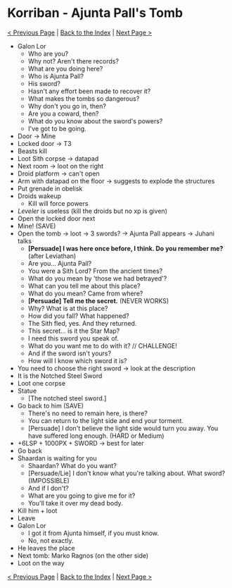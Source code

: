 # Korriban - Ajunta Pall's Tomb

[< Previous Page](082_Korriban.md)
| [Back to the Index](../index.md)
| [Next Page >](084_Korriban.md)



- Galon Lor
    - Who are you?
    - Why not? Aren't there records?
    - What are you doing here?
    - Who is Ajunta Pall?
    - His sword?
    - Hasn't any effort been made to recover it?
    - What makes the tombs so dangerous?
    - Why don't you go in, then?
    - Are you a coward, then?
    - What do you know about the sword's powers?
    - I've got to be going.
- Door -> Mine
- Locked door -> T3
- Beasts kill
- Loot Sith corpse -> datapad
- Next room -> loot on the right
- Droid platform -> can't open
- Arm with datapad on the floor -> suggests to explode the structures
- Put grenade in obelisk
- Droids wakeup
    - Kill will force powers
- _Leveler_ is useless (kill the droids but no xp is given)
- Open the locked door next
- Mine! (SAVE)
- Open the tomb -> loot -> 3 swords? -> Ajunta Pall appears -> Juhani talks
    - **[Persuade] I was here once before, I think. Do you remember me?** (after Leviathan)
    - Are you... Ajunta Pall?
    - You were a Sith Lord? From the ancient times?
    - What do you mean by 'those we had betrayed'?
    - What can you tell me about this place?
    - What do you mean? Came from where?
    - **[Persuade] Tell me the secret.** (NEVER WORKS)
    - Why? What is at this place?
    - How did you fall? What happened?
    - The Sith fled, yes. And they returned.
    - This secret... is it the Star Map?
    - I need this sword you speak of.
    - What do you want me to do with it? // CHALLENGE!
    - And if the sword isn't yours?
    - How will I know which sword it is?
- You need to choose the right sword -> look at the description
- It is the Notched Steel Sword
- Loot one corpse
- Statue
    - [The notched steel sword.]
- Go back to him (SAVE)
    - There's no need to remain here, is there?
    - You can return to the light side and end your torment.
    - [Persuade] I don't believe the light side would turn you away. You have suffered long enough. (HARD or Medium)
- +6LSP + 1000PX + SWORD -> best for later
- Go back
- Shaardan is waiting for you
    - Shaardan? What do you want?
    - [Persuade/Lie] I don't know what you're talking about. What sword? (IMPOSSIBLE)
    - And if I don't?
    - What are you going to give me for it?
    - You'll take it over my dead body.
- Kill him + loot
- Leave
- Galon Lor
  - I got it from Ajunta himself, if you must know.
  - No, not exactly.
- He leaves the place
- Next tomb: Marko Ragnos (on the other side)
- Loot on the way

[< Previous Page](082_Korriban.md)
| [Back to the Index](../index.md)
| [Next Page >](084_Korriban.md)

